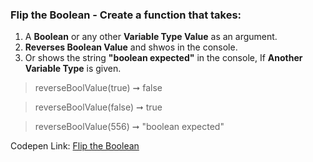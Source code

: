 ### Flip the Boolean - Create a function that takes: 

1. A **Boolean** or any other **Variable Type Value** as an argument. 
1. **Reverses Boolean Value** and shwos in the console. 
1. Or shows the string **"boolean expected"** in the console, If **Another Variable Type** is given.

> reverseBoolValue(true) ➞ false

> reverseBoolValue(false) ➞ true

> reverseBoolValue(556) ➞ "boolean expected"

Codepen Link: [Flip the Boolean](https://codepen.io/javascriptstudent/pen/BaoeWWM?editors=0012)